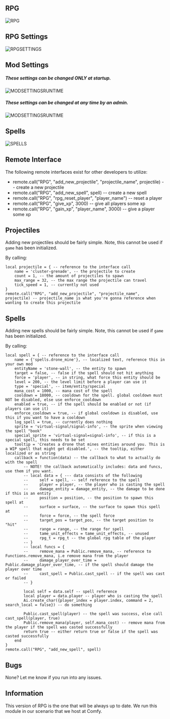 ## RPG

![RPG](https://raw.githubusercontent.com/Gerkiz/RPG/master/mod_pic/gui.png)

## RPG Settings

![RPGSETTINGS](https://raw.githubusercontent.com/Gerkiz/RPG/master/mod_pic/settings.png)

## Mod Settings

##### These settings can be changed ONLY at startup.

![MODSETTINGSRUNTIME](https://raw.githubusercontent.com/Gerkiz/RPG/master/mod_pic/mod_settings_1.png)

##### These settings can be changed at any time by an admin.

![MODSETTINGSRUNTIME](https://raw.githubusercontent.com/Gerkiz/RPG/master/mod_pic/mod_settings_2.png)

## Spells

![SPELLS](https://raw.githubusercontent.com/Gerkiz/RPG/master/mod_pic/spells.png)

## Remote Interface

The following remote interfaces exist for other developers to utilize:

- remote.call("RPG", "add_new_projectile", "projectile_name", projectile) -- create a new projectile
- remote.call("RPG", "add_new_spell", spell) -- create a new spell
- remote.call("RPG", "rpg_reset_player", "player_name") -- reset a player
- remote.call("RPG", "give_xp", 3000) -- give all players some xp
- remote.call("RPG", "gain_xp", "player_name", 3000) -- give a player some xp

## Projectiles

Adding new projectiles should be fairly simple.
Note, this cannot be used if `game` has been initialized.

By calling:

```
local projectile = { -- reference to the interface call
	name = 'cluster-grenade', -- the projectile to create
	count = 1, -- the amount of projectiles to spawn
	max_range = 32, -- the max range the projectile can travel
	tick_speed = 1, -- currently not used
}
remote.call("RPG", "add_new_projectile", "projectile_name", projectile) -- projectile_name is what you're gonna reference when wanting to create this projectile
```

## Spells

Adding new spells should be fairly simple.
Note, this cannot be used if `game` has been initialized.

By calling:

```
local spell = { -- reference to the interface call
	name = {'spells.drone_mine'}, -- localized text, reference this in your own mod
	entityName = 'stone-wall', -- the entity to spawn
	target = false, -- false if the spell should not hit anything
	force = 'player', -- in string, what force this entity should be
	level = 200, -- the level limit before a player can use it
	type = 'special', -- item/entity/special
	mana_cost = 1000, -- mana cost of the spell
	cooldown = 18000, -- cooldown for the spell. global cooldown must NOT be disabled, else use enforce_cooldown
	enabled = true, -- if the spell should be enabled or not (if players can use it)
	enforce_cooldown = true, -- if global cooldown is disabled, use this if you want to have a cooldown
	log_spell = true, -- currently does nothing
	sprite = 'virtual-signal/signal-info', -- the sprite when viewing the spell "book"
	special_sprite = 'virtual-signal=signal-info', -- if this is a special spell, this needs to be set
	tooltip = 'Creates a drone that mines entities around you. This is a WIP spell that might get disabled.', -- the tooltip, either localized or as string
	callback = function(data) -- the callback to what to actually do with the spell
		-- NOTE! the callback automatically includes: data and funcs, use them if you want.
		-- local data = { --- data consists of the following
		--     self = spell, -- self reference to the spell
		--     player = player, -- the player who is casting the spell
		--     damage_entity = damage_entity, -- the damage to be done if this is an entity
		--     position = position, -- the position to spawn this spell at
		--     surface = surface, -- the surface to spawn this spell at
		--     force = force, -- the spell force
		--     target_pos = target_pos, -- the target position to "hit"
		--     range = range, -- the range for spell
		--     tame_unit_effects = tame_unit_effects, -- unused
		--     rpg_t = rpg_t -- the global rpg table of the player
		-- }
		-- local funcs = {
		--     remove_mana = Public.remove_mana, -- reference to Functions.remove_mana, i.e remove mana from the player
		--     damage_player_over_time = Public.damage_player_over_time, -- if the spell should damage the player over time
		--     cast_spell = Public.cast_spell -- if the spell was cast or failed
		-- }

		local self = data.self -- spell reference
		local player = data.player -- player who is casting the spell
		Ai.create_char({player_index = player.index, command = 2, search_local = false}) -- do something

		Public.cast_spell(player) -- the spell was success, else call cast_spell(player, true)
		Public.remove_mana(player, self.mana_cost) -- remove mana from the player if the spell was casted successfully
		return true -- either return true or false if the spell was casted successfully
	end
}
remote.call("RPG", "add_new_spell", spell)
```

## Bugs

None? Let me know if you run into any issues.

## Information

This version of RPG is the one that will be always up to date. We run this module in our scenario that we host at Comfy.
